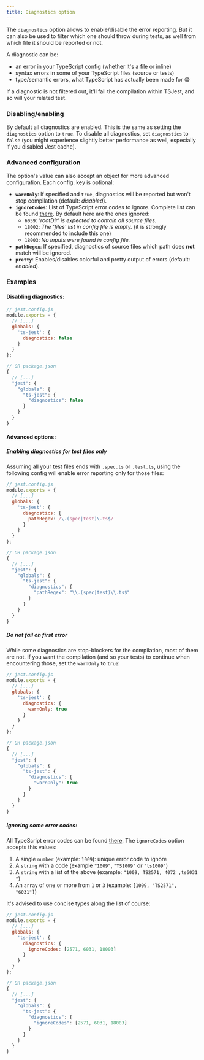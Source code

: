 ```yaml
---
title: Diagnostics option
---
```


The `diagnostics` option allows to enable/disable the error reporting. But it can also be used to filter which one should throw during tests, as well from which file it should be reported or not.

A diagnostic can be:
- an error in your TypeScript config (whether it's a file or inline)
- syntax errors in some of your TypeScript files (source or tests)
- type/semantic errors, what TypeScript has actually been made for 😁

If a diagnostic is not filtered out, it'll fail the compilation within TSJest, and so will your related test.

### Disabling/enabling

By default all diagnostics are enabled. This is the same as setting the `diagnostics` option to `true`. To disable all diagnostics, set `diagnostics` to `false` (you might experience slightly better performance as well, especially if you disabled Jest cache).

### Advanced configuration

The option's value can also accept an object for more advanced configuration. Each config. key is optional:

- **`warnOnly`**: If specified and `true`, diagnostics will be reported but won't stop compilation (default: _disabled_).
- **`ignoreCodes`**: List of TypeScript error codes to ignore. Complete list can be found [there](https://github.com/Microsoft/TypeScript/blob/master/src/compiler/diagnosticMessages.json). By default here are the ones ignored:
  - `6059`: _'rootDir' is expected to contain all source files._
  - `18002`: _The 'files' list in config file is empty._ (it is strongly recommended to include this one)
  - `18003`: _No inputs were found in config file._
- **`pathRegex`**: If specified, diagnostics of source files which path does **not** match will be ignored.
- **`pretty`**: Enables/disables colorful and pretty output of errors (default: _enabled_).

### Examples

#### Disabling diagnostics:

<div class="row"><div class="col-md-6" markdown="block">

```js
// jest.config.js
module.exports = {
  // [...]
  globals: {
    'ts-jest': {
      diagnostics: false
    }
  }
};
```

</div><div class="col-md-6" markdown="block">

```js
// OR package.json
{
  // [...]
  "jest": {
    "globals": {
      "ts-jest": {
        "diagnostics": false
      }
    }
  }
}
```

</div></div>

#### Advanced options:

##### Enabling diagnostics for test files only

Assuming all your test files ends with `.spec.ts` or `.test.ts`, using the following config will enable error reporting only for those files:

<div class="row"><div class="col-md-6" markdown="block">

```js
// jest.config.js
module.exports = {
  // [...]
  globals: {
    'ts-jest': {
      diagnostics: {
        pathRegex: /\.(spec|test)\.ts$/
      }
    }
  }
};
```

</div><div class="col-md-6" markdown="block">

```js
// OR package.json
{
  // [...]
  "jest": {
    "globals": {
      "ts-jest": {
        "diagnostics": {
          "pathRegex": "\\.(spec|test)\\.ts$"
        }
      }
    }
  }
}
```

</div></div>

##### Do not fail on first error

While some diagnostics are stop-blockers for the compilation, most of them are not. If you want the compilation (and so your tests) to continue when encountering those, set the `warnOnly` to `true`:

<div class="row"><div class="col-md-6" markdown="block">

```js
// jest.config.js
module.exports = {
  // [...]
  globals: {
    'ts-jest': {
      diagnostics: {
        warnOnly: true
      }
    }
  }
};
```

</div><div class="col-md-6" markdown="block">

```js
// OR package.json
{
  // [...]
  "jest": {
    "globals": {
      "ts-jest": {
        "diagnostics": {
          "warnOnly": true
        }
      }
    }
  }
}
```

</div></div>

##### Ignoring some error codes:

All TypeScript error codes can be found [there](https://github.com/Microsoft/TypeScript/blob/master/src/compiler/diagnosticMessages.json). The `ignoreCodes` option accepts this values:
1. A single `number` (example: `1009`): unique error code to ignore
2. A `string` with a code (example `"1009"`, `"TS1009"` or `"ts1009"`)
3. A `string` with a list of the above (example: `"1009, TS2571, 4072 ,ts6031 "`)
4. An `array` of one or more from `1` or `3` (example: `[1009, "TS2571", "6031"]`)

It's advised to use concise types along the list of course:

<div class="row"><div class="col-md-6" markdown="block">

```js
// jest.config.js
module.exports = {
  // [...]
  globals: {
    'ts-jest': {
      diagnostics: {
        ignoreCodes: [2571, 6031, 18003]
      }
    }
  }
};
```

</div><div class="col-md-6" markdown="block">

```js
// OR package.json
{
  // [...]
  "jest": {
    "globals": {
      "ts-jest": {
        "diagnostics": {
          "ignoreCodes": [2571, 6031, 18003]
        }
      }
    }
  }
}
```

</div></div>
